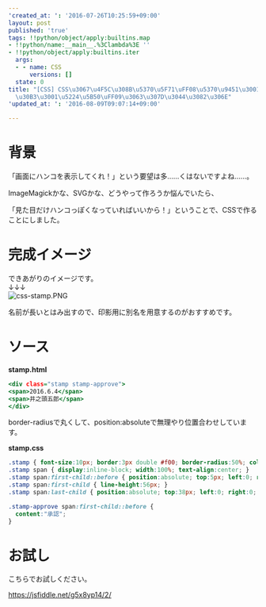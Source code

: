 ```yaml
---
'created_at: ': '2016-07-26T10:25:59+09:00'
layout: post
published: 'true'
tags: !!python/object/apply:builtins.map
- !!python/name:__main__.%3Clambda%3E ''
- !!python/object/apply:builtins.iter
  args:
  - - name: CSS
      versions: []
  state: 0
title: "[CSS] CSS\u3067\u4F5C\u308B\u5370\u5F71\uFF08\u5370\u9451\u3001\u30CF\u30F3\
  \u30B3\u3001\u5224\u5B50\uFF09\u3063\u307D\u3044\u3082\u306E"
'updated_at: ': '2016-08-09T09:07:14+09:00'

---
```

# 背景  
  
「画面にハンコを表示してくれ！」という要望は多……くはないですよね……。  
  
ImageMagickかな、SVGかな、どうやって作ろうか悩んでいたら、  
  
「見た目だけハンコっぽくなっていればいいから！」ということで、CSSで作ることにしました。  
  
# 完成イメージ  
  
できあがりのイメージです。  
↓↓↓  
![css-stamp.PNG](/assets/images/82cb9e84-bc80-fd22-f650-df989ebf915d.png)  
  
名前が長いとはみ出すので、印影用に別名を用意するのがおすすめです。  
  
# ソース  
  
**stamp.html**  
```html:stamp.html
<div class="stamp stamp-approve">
<span>2016.6.4</span>
<span>井之頭五郎</span>
</div>
```  
  
border-radiusで丸くして、position:absoluteで無理やり位置合わせしています。  
  
  
**stamp.css**  
```css:stamp.css
.stamp { font-size:10px; border:3px double #f00; border-radius:50%; color:#f00; width:64px; height:64px; position:relative; margin:auto; }
.stamp span { display:inline-block; width:100%; text-align:center; }
.stamp span:first-child::before { position:absolute; top:5px; left:0; right:0; margin:auto; width:80%; border-bottom:1px solid #f00; line-height:1; padding-bottom:3px; }
.stamp span:first-child { line-height:56px; }
.stamp span:last-child { position:absolute; top:38px; left:0; right:0; margin:auto; width:80%; border-top:1px solid #f00; padding-top:2px; line-height:1; }

.stamp-approve span:first-child::before {
  content:"承認";
}
```  
  
# お試し  
  
こちらでお試しください。  
  
https://jsfiddle.net/g5x8yp14/2/  
